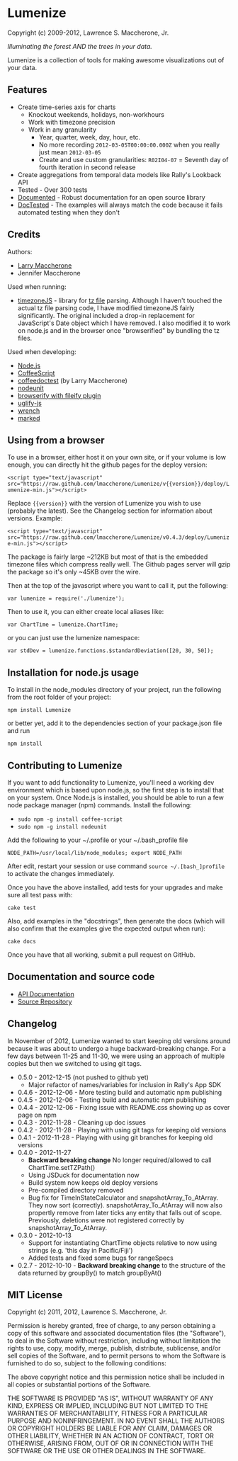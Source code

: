 
# Lumenize #

Copyright (c) 2009-2012, Lawrence S. Maccherone, Jr.

_Illuminating the forest AND the trees in your data._

Lumenize is a collection of tools for making awesome visualizations out of your data.

## Features ##

* Create time-series axis for charts
  * Knockout weekends, holidays, non-workhours
  * Work with timezone precision
  * Work in any granularity
    * Year, quarter, week, day, hour, etc.
    * No more recording `2012-03-05T00:00:00.000Z` when you really just mean `2012-03-05`
    * Create and use custom granularities: `R02I04-07` = Seventh day of fourth iteration in second release
* Create aggregations from temporal data models like Rally's Lookback API
* Tested - Over 300 tests
* [Documented](http://lmaccherone.github.com/Lumenize/docs/Lumenize-docs/index.html) - Robust documentation for an open source library
* [DocTested](https://github.com/lmaccherone/coffeedoctest) - The examples will always match the code because it fails automated testing
   when they don't

## Credits ##

Authors:

* [Larry Maccherone](http://maccherone.com)
* Jennifer Maccherone

Used when running:

* [timezoneJS](https://github.com/mde/timezone-js) - library for [tz file](http://www.twinsun.com/tz/tz-link.htm) parsing. Although I haven't touched the actual tz file parsing code, I have modified timezoneJS fairly significantly. The original included a drop-in replacement for JavaScript's Date object which I have removed. I also modified it to work on node.js and in the browser once "browserified" by bundling the tz files.

Used when developing:

* [Node.js](http://nodejs.org/)
* [CoffeeScript](http://coffeescript.org/)
* [coffeedoctest](https://github.com/lmaccherone/coffeedoctest) (by Larry Maccherone)
* [nodeunit](https://github.com/caolan/nodeunit)
* [browserify with fileify plugin](https://github.com/substack/node-browserify)
* [uglify-js](https://github.com/mishoo/UglifyJS)
* [wrench](https://github.com/ryanmcgrath/wrench-js)
* [marked](https://github.com/chjj/marked)

## Using from a browser ##

To use in a browser, either host it on your own site, or if your volume is low enough, you can directly hit the github pages for the deploy version:

`<script type="text/javascript" src="https://raw.github.com/lmaccherone/Lumenize/v{{version}}/deploy/Lumenize-min.js"></script>`

Replace `{{version}}` with the version of Lumenize you wish to use (probably the latest). See the Changelog section for information about versions. Example:

`<script type="text/javascript" src="https://raw.github.com/lmaccherone/Lumenize/v0.4.3/deploy/Lumenize-min.js"></script>`

The package is fairly large ~212KB but most of that is the embedded timezone files which compress really well. The Github pages server will gzip the package so it's only ~45KB over the wire.

Then at the top of the javascript where you want to call it, put the following:

`var lumenize = require('./lumenize');`

Then to use it, you can either create local aliases like:

`var ChartTime = lumenize.ChartTime;`

or you can just use the lumenize namespace:

`var stdDev = lumenize.functions.$standardDeviation([20, 30, 50]);`
    
## Installation for node.js usage ##

To install in the node_modules directory of your project, run the following from the root folder of your project:

`npm install Lumenize`

or better yet, add it to the dependencies section of your package.json file and run

`npm install`

## Contributing to Lumenize ##
    
If you want to add functionality to Lumenize, you'll need a working dev environment which is based upon node.js, so the first step is to install that on your system.
Once Node.js is installed, you should be able to run a few node package manager (npm) commands. Install the following:

* `sudo npm -g install coffee-script`
* `sudo npm -g install nodeunit`
 
Add the following to your ~/.profile or your ~/.bash_profile file
  
`NODE_PATH=/usr/local/lib/node_modules; export NODE_PATH`

After edit, restart your session or use command `source ~/.[bash_]profile` to activate the changes immediately.

Once you have the above installed, add tests for your upgrades and make sure all test pass with:

`cake test`
    
Also, add examples in the "docstrings", then generate the docs (which will also confirm that the examples give the expected output when run):

`cake docs`

Once you have that all working, submit a pull request on GitHub.

## Documentation and source code ##

* [API Documentation](http://lmaccherone.github.com/Lumenize/docs/Lumenize-docs/index.html)
* [Source Repository](https://github.com/lmaccherone/Lumenize)

## Changelog ##

In November of 2012, Lumenize wanted to start keeping old versions around because it was about to undergo a huge backward-breaking change. For a few days between 11-25 and 11-30, we were using an approach of multiple copies but then we switched to using git tags.

* 0.5.0 - 2012-12-15 (not pushed to github yet)
  * Major refactor of names/variables for inclusion in Rally's App SDK
* 0.4.6 - 2012-12-06 - More testing build and automatic npm publishing
* 0.4.5 - 2012-12-06 - Testing build and automatic npm publishing
* 0.4.4 - 2012-12-06 - Fixing issue with README.css showing up as cover page on npm
* 0.4.3 - 2012-11-28 - Cleaning up doc issues
* 0.4.2 - 2012-11-28 - Playing with using git tags for keeping old versions
* 0.4.1 - 2012-11-28 - Playing with using git branches for keeping old versions
* 0.4.0 - 2012-11-27
  * **Backward breaking change** No longer required/allowed to call ChartTime.setTZPath()
  * Using JSDuck for documentation now
  * Build system now keeps old deploy versions
  * Pre-compiled directory removed
  * Bug fix for TimeInStateCalculator and snapshotArray_To_AtArray. They now sort (correctly). snapshotArray_To_AtArray will now also 
    propertly remove from later ticks any entity that falls out of scope. Previously, deletions were not registered correctly by
    snapshotArray_To_AtArray.
* 0.3.0 - 2012-10-13
  * Support for instantiating ChartTime objects relative to now using strings (e.g. 'this day in Pacific/Fiji')
  * Added tests and fixed some bugs for rangeSpecs
* 0.2.7 - 2012-10-10 - **Backward breaking change** to the structure of the data returned by groupBy() to match groupByAt()

## MIT License ##

Copyright (c) 2011, 2012, Lawrence S. Maccherone, Jr.

Permission is hereby granted, free of charge, to any person obtaining a copy of this software and associated 
documentation files (the "Software"), to deal in the Software without restriction, including without limitation 
the rights to use, copy, modify, merge, publish, distribute, sublicense, and/or sell copies of the Software, and 
to permit persons to whom the Software is furnished to do so, subject to the following conditions:

The above copyright notice and this permission notice shall be included in all copies or substantial portions of the Software.

THE SOFTWARE IS PROVIDED "AS IS", WITHOUT WARRANTY OF ANY KIND, EXPRESS OR IMPLIED, INCLUDING BUT NOT LIMITED 
TO THE WARRANTIES OF MERCHANTABILITY, FITNESS FOR A PARTICULAR PURPOSE AND NONINFRINGEMENT. IN NO EVENT SHALL 
THE AUTHORS OR COPYRIGHT HOLDERS BE LIABLE FOR ANY CLAIM, DAMAGES OR OTHER LIABILITY, WHETHER IN AN ACTION OF 
CONTRACT, TORT OR OTHERWISE, ARISING FROM, OUT OF OR IN CONNECTION WITH THE SOFTWARE OR THE USE OR OTHER DEALINGS 
IN THE SOFTWARE.





